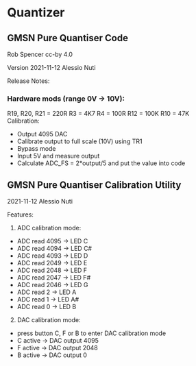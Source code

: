 # Quantizer

## GMSN Pure Quantiser Code
Rob Spencer cc-by 4.0

Version 2021-11-12 Alessio Nuti

Release Notes:

### Hardware mods (range 0V -> 10V):
  R19, R20, R21 = 220R
  R3 = 4K7
  R4 = 100R
  R12 = 100K
  R10 = 47K
  Calibration:
  - Output 4095 DAC
  - Calibrate output to full scale (10V) using TR1
  - Bypass mode
  - Input 5V and measure output
  - Calculate ADC_FS = 2*output/5 and put the value into code



## GMSN Pure Quantiser Calibration Utility
2021-11-12
Alessio Nuti

Features:
1) ADC calibration mode:
- ADC read 4095 -> LED C
- ADC read 4094 -> LED C#
- ADC read 4093 -> LED D
- ADC read 2049 -> LED E
- ADC read 2048 -> LED F
- ADC read 2047 -> LED F#
- ADC read 2046 -> LED G
- ADC read 2 -> LED A
- ADC read 1 -> LED A#
- ADC read 0 -> LED B

2) DAC calibration mode:
- press button C, F or B to enter DAC calibration mode
- C active -> DAC output 4095
- F active -> DAC output 2048
- B active -> DAC output 0
